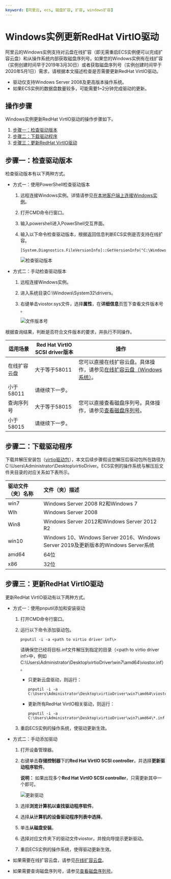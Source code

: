 ```yaml
---
keyword: [阿里云, ecs, 磁盘扩容, 扩容, windows扩容]
---
```


# Windows实例更新RedHat VirtIO驱动

阿里云的Windows实例支持对云盘在线扩容（即无需重启ECS实例便可以完成扩容云盘）和从操作系统内部获取磁盘序列号。如果您的Windows实例有在线扩容（实例创建时间早于2019年3月30日）或者获取磁盘序列号（实例创建时间早于2020年5月1日）需求，请根据本文描述检查是否需要更新RedHat VirtIO驱动。

-   驱动仅支持Windows Server 2008及更高版本操作系统。
-   如果ECS实例的数据盘数量较多，可能需要1~2分钟完成驱动的更新。

## 操作步骤

Windows实例更新RedHat VirtIO驱动的操作步骤如下。

1.  [步骤一：检查驱动版本](#section_mhl_nhy_dhb)
2.  [步骤二：下载驱动程序](#section_93w_k6h_jgz)
3.  [步骤三：更新RedHat VirtIO驱动](#section_pvf_cr1_qgb)

## 步骤一：检查驱动版本

检查驱动版本有以下两种方式。

-   方式一：使用PowerShell检查驱动版本
    1.  远程连接Windows实例。详情请参见[在本地客户端上连接Windows实例](/cn.zh-CN/实例/连接实例/使用第三方客户端工具连接实例/在本地客户端上连接Windows实例.md)。
    2.  打开CMD命令行窗口。
    3.  输入powershell进入PowerShell交互界面。
    4.  输入以下命令检查驱动版本，根据返回信息判断ECS实例是否支持在线扩容。

        ```
        [System.Diagnostics.FileVersionInfo]::GetVersionInfo("C:\Windows\System32\drivers\viostor.sys")
        ```

        ![检查驱动版本](https://static-aliyun-doc.oss-accelerate.aliyuncs.com/assets/img/zh-CN/5563359951/p41813.png)

-   方式二：手动检查驱动版本
    1.  远程连接Windows实例。
    2.  进入系统目录C:\\Windows\\System32\\drivers。
    3.  右键单击viostor.sys文件，选择**属性**，在**详细信息**页签下查看文件版本号 。

        ![文件版本号](https://static-aliyun-doc.oss-accelerate.aliyuncs.com/assets/img/zh-CN/5563359951/p41818.png)


根据查询结果，判断是否符合文件版本的要求，并执行不同操作。

|适用场景|Red Hat VirtIO SCSI driver版本|操作|
|----|----------------------------|--|
|在线扩容云盘|大于等于58011|您可以直接在线扩容云盘。具体操作，请参见[在线扩容云盘（Windows系统）](/cn.zh-CN/块存储/扩容云盘/在线扩容云盘（Windows系统）.md)。|
|小于58011|请继续下一步。|
|查询序列号|大于等于58015|您可以直接查看磁盘序列号。具体操作，请参见[查看磁盘序列号](/cn.zh-CN/块存储/云盘基础操作/查看磁盘序列号.md)。|
|小于58015|请继续下一步。|

## 步骤二：下载驱动程序

下载并解压安装包（[virtio驱动包](https://docs-aliyun.cn-hangzhou.oss.aliyun-inc.com/assets/attach/169523/cn_zh/1590721781509/virtio_58015.zip)），本文后续步骤假设您解压后驱动包所在路径为C:\\Users\\Administrator\\Desktop\\virtioDriver。ECS实例的操作系统与解压后文件夹目录的对应关系如下表所示。

|驱动文件（夹）名称|文件（夹）描述|
|:--------|:------|
|win7|Windows Server 2008 R2和Windows 7|
|Wlh|Windows Server 2008|
|Win8|Windows Server 2012和Windows Server 2012 R2|
|win10|Windows 10、Windows Server 2016、Windows Server 2019及更新版本的Windows Server系统|
|amd64|64位|
|x86|32位|

## 步骤三：更新RedHat VirtIO驱动

更新RedHat VirtIO驱动有以下两种方式。

-   方式一：使用pnputil添加和安装驱动
    1.  打开CMD命令行窗口。
    2.  运行以下命令添加驱动包。

        ```
        pnputil -i -a <path to virtio driver inf\>
        ```

        请确保您已经将目标.inf文件解压到指定的目录（<path to virtio driver inf\>中，例如C:\\Users\\Administrator\\Desktop\\virtioDriver\\win7\\amd64\\viostor.inf）。

        -   只更新云盘驱动，则运行：

            ```
            pnputil -i -a C:\Users\Administrator\Desktop\virtioDriver\win7\amd64\viostor.inf
            ```

        -   更新所有RedHat VirtIO相关驱动，则运行：

            ```
            pnputil -i -a C:\Users\Administrator\Desktop\virtioDriver\win7\amd64\*.inf
            ```

    3.  重启ECS实例的操作系统，使驱动更新生效。
-   方式二：手动添加驱动
    1.  打开设备管理器。
    2.  右键单击**存储控制器**下的**Red Hat VirtIO SCSI controller**，并选择**更新驱动程序软件**。

        **说明：** 如果出现多个**Red Hat VirtIO SCSI controller**，只需更新其中一个即可。

        ![更新驱动](https://static-aliyun-doc.oss-accelerate.aliyuncs.com/assets/img/zh-CN/5563359951/p41810.png)

    3.  选择**浏览计算机以查找驱动程序软件**。
    4.  选择**从计算机的设备驱动程序列表中选择**。
    5.  单击**从磁盘安装**。
    6.  选择对应文件夹下的驱动文件viostor，并按向导提示更新驱动。
    7.  重启ECS实例的操作系统，使得驱动更新生效。

-   如果需要在线扩容云盘，请参见[在线扩容云盘](/cn.zh-CN/块存储/扩容云盘/在线扩容云盘（Linux系统）.md)。
-   如果需要查询磁盘序列号，请参见[查看磁盘序列号](/cn.zh-CN/块存储/云盘基础操作/查看磁盘序列号.md)。

